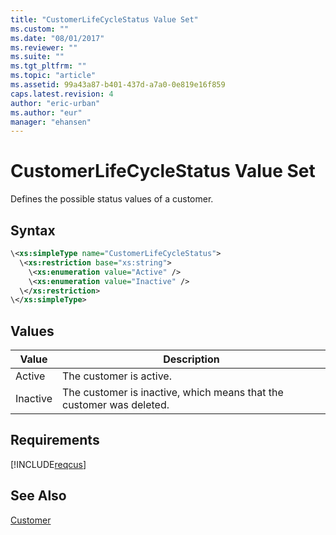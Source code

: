 ```yaml
---
title: "CustomerLifeCycleStatus Value Set"
ms.custom: ""
ms.date: "08/01/2017"
ms.reviewer: ""
ms.suite: ""
ms.tgt_pltfrm: ""
ms.topic: "article"
ms.assetid: 99a43a87-b401-437d-a7a0-0e819e16f859
caps.latest.revision: 4
author: "eric-urban"
ms.author: "eur"
manager: "ehansen"
---
```

# CustomerLifeCycleStatus Value Set
Defines the possible status values of a customer.

## Syntax

```xml
\<xs:simpleType name="CustomerLifeCycleStatus">
  \<xs:restriction base="xs:string">
    \<xs:enumeration value="Active" />
    \<xs:enumeration value="Inactive" />
  \</xs:restriction>
\</xs:simpleType>
```

## Values

|Value|Description|
|---------|---------------|
|Active|The customer is active.|
|Inactive|The customer is inactive, which means that the customer was deleted.|

## Requirements
[!INCLUDE[reqcus](../customer-api/includes/reqcus.md)]
## See Also
[Customer](../customer-api/customer-data-object.md)

